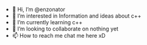 - 👋 Hi, I’m @enzonator
- 👀 I’m interested in Information and ideas about c++ 
- 🌱 I’m currently learning c++
- 💞️ I’m looking to collaborate on nothing yet
- 📫 How to reach me chat me here xD

<!---
enzonator/enzonator is a ✨ special ✨ repository because its `README.md` (this file) appears on your GitHub profile.
You can click the Preview link to take a look at your changes.
--->
